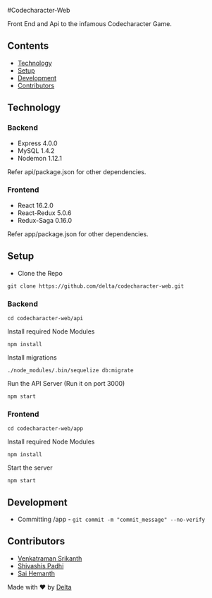 #Codecharacter-Web

Front End and Api to the infamous Codecharacter Game.

## Contents

- [Technology](https://github.com/delta/codecharacter-web/#technology)
- [Setup](https://github.com/delta/codecharacter-web/#setup)
- [Development](https://github.com/delta/codecharacter-web/#development)
- [Contributors](https://github.com/delta/codecharacter-web/#contributors)

## Technology

### Backend

- Express 4.0.0
- MySQL 1.4.2
- Nodemon 1.12.1

Refer api/package.json for other dependencies.

### Frontend

- React 16.2.0
- React-Redux 5.0.6
- Redux-Saga 0.16.0

Refer app/package.json for other dependencies.

## Setup

- Clone the Repo

``` git clone https://github.com/delta/codecharacter-web.git ```


### Backend
 

``` cd codecharacter-web/api ```

Install required Node Modules 

``` npm install ```

Install migrations

``` ./node_modules/.bin/sequelize db:migrate  ```

Run the API Server (Run it on port 3000)

``` npm start ```

### Frontend

``` cd codecharacter-web/app ```

Install required Node Modules

``` npm install ```

Start the server

``` npm start ```

## Development

- Committing /app - ``` git commit -m "commit_message" --no-verify ```

## Contributors

- [Venkatraman Srikanth](https://github.com/venkat24)
- [Shivashis Padhi](https://github.com/plant99)
- [Sai Hemanth](https://github.com/shb9019)

Made with :heart: by [Delta](https://github.com/delta)

